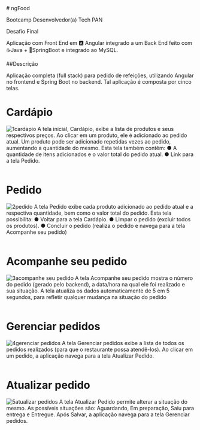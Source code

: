 <spam>
# ngFood

Bootcamp Desenvolvedor(a) Tech PAN 

Desafio Final

Aplicação com
Front End em 🅰️ Angular integrado a um Back End feito com ☕Java +
🍃SpringBoot e integrado ao MySQL.

##Descrição

Aplicação completa (full stack) para pedido de refeições, utilizando Angular
no frontend e Spring Boot no backend. Tal aplicação é composta por cinco telas.

# Cardápio
![1cardapio](https://user-images.githubusercontent.com/78768376/143937666-b04f7ca6-ee4f-481b-aa86-28b7c5441ab1.png)
A tela inicial, Cardápio, exibe a lista de produtos e seus
respectivos preços. Ao clicar em um produto, ele é adicionado ao pedido atual. Um produto pode ser 
adicionado repetidas vezes ao pedido, aumentando a
quantidade do mesmo. Esta tela também contêm:
● A quantidade de itens adicionados e o
valor total do pedido atual.
● Link para a tela Pedido.
  
<div align="right">
<img src"https://user-images.githubusercontent.com/78768376/143937666-b04f7ca6-ee4f-481b-aa86-28b7c5441ab1.png" />
</div>

# Pedido
![2pedido](https://user-images.githubusercontent.com/78768376/143937667-96e51d05-d3dd-4bad-ae8a-3c8b069a4cf0.png)
A tela Pedido exibe cada produto adicionado ao pedido atual e a respectiva quantidade, bem como o valor total do pedido.
Esta tela possibilita:
●	Voltar para a tela Cardápio.
●	Limpar o pedido (excluir todos os produtos).
●	Concluir o pedido (realiza o pedido e navega para a tela Acompanhe seu pedido)
  
<div align="right">
<img src"https://user-images.githubusercontent.com/78768376/143937667-96e51d05-d3dd-4bad-ae8a-3c8b069a4cf0.png" />
</div>

# Acompanhe seu pedido
![3acompanhe seu pedido](https://user-images.githubusercontent.com/78768376/143937668-0929b4d6-da2a-402d-b2b6-485862962a6a.png)
A tela Acompanhe seu pedido mostra o número do pedido (gerado pelo backend), a data/hora na qual ele foi realizado e sua situação.
A tela atualiza os dados automaticamente de 5 em 5 segundos, para refletir qualquer mudança na situação do pedido
  
<div align="right">
<img src"https://user-images.githubusercontent.com/78768376/143937668-0929b4d6-da2a-402d-b2b6-485862962a6a.png" />
</div>

# Gerenciar pedidos
![4gerenciar pedidos](https://user-images.githubusercontent.com/78768376/143937669-d177eb94-82ed-4f13-a9e9-0e583e4cd529.png)
A tela Gerenciar pedidos exibe a lista de todos os pedidos realizados (para que o restaurante possa atendê-los).
Ao clicar em um pedido, a aplicação navega para a tela Atualizar Pedido.
  
<div align="right">
<img src"https://user-images.githubusercontent.com/78768376/143937669-d177eb94-82ed-4f13-a9e9-0e583e4cd529.png" />
</div>


# Atualizar pedido
![5atualizar pedidos](https://user-images.githubusercontent.com/78768376/143937671-afbea7f0-050c-4261-82c6-88e0451f8542.png)
A tela Atualizar Pedido permite alterar a situação do mesmo. As possíveis situações são: Aguardando, Em preparação, Saiu para entrega e Entregue.
Após Salvar, a aplicação navega para a tela Gerenciar pedidos.
  
<div align="right">
<img src"https://user-images.githubusercontent.com/78768376/143937671-afbea7f0-050c-4261-82c6-88e0451f8542.png" />
</div>

</spam>
